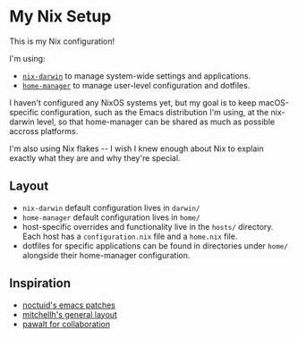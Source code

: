 # My Nix Setup

This is my Nix configuration!

I'm using:
- [`nix-darwin`](https://github.com/LnL7/nix-darwin) to manage system-wide settings and applications.
- [`home-manager`](https://github.com/nix-community/home-manager) to manage user-level configuration and dotfiles.

I haven't configured any NixOS systems yet, but my goal is to keep macOS-specific configuration, such as the Emacs distribution I'm using, at the nix-darwin level, so that home-manager can be shared as much as possible accross platforms.

I'm also using Nix flakes -- I wish I knew enough about Nix to explain exactly what they are and why they're special.

## Layout
- `nix-darwin` default configuration lives in `darwin/`
- `home-manager` default configuration lives in `home/`
- host-specific overrides and functionality live in the `hosts/` directory. Each host has a `configuration.nix` file and a `home.nix` file.
- dotfiles for specific applications can be found in directories under `home/` alongside their home-manager configuration.

## Inspiration
- [noctuid's emacs patches](https://github.com/noctuid/dotfiles/blob/master/nix/overlays/emacs.nix)
- [mitchellh's general layout](https://github.com/mitchellh/nixos-config)
- [pawalt for collaboration](https://github.com/pawalt/setup)